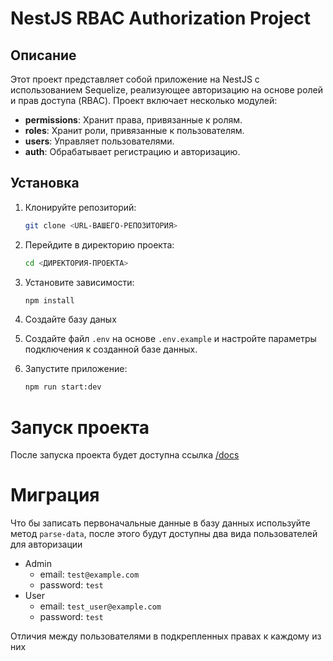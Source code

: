 # NestJS RBAC Authorization Project

## Описание

Этот проект представляет собой приложение на NestJS с использованием Sequelize, реализующее авторизацию на основе ролей и прав доступа (RBAC). Проект включает несколько модулей:

- **permissions**: Хранит права, привязанные к ролям.
- **roles**: Хранит роли, привязанные к пользователям.
- **users**: Управляет пользователями.
- **auth**: Обрабатывает регистрацию и авторизацию.

## Установка

1. Клонируйте репозиторий:

    ```bash
    git clone <URL-ВАШЕГО-РЕПОЗИТОРИЯ>
    ```

2. Перейдите в директорию проекта:

    ```bash
    cd <ДИРЕКТОРИЯ-ПРОЕКТА>
    ```

3. Установите зависимости:

    ```bash
    npm install
    ```

4. Создайте базу даных

4. Создайте файл `.env` на основе `.env.example` и настройте параметры подключения к созданной базе данных.

5. Запустите приложение:

    ```bash
    npm run start:dev
    ```
    
# Запуск проекта

После запуска проекта будет доступна ссылка [/docs](http://localhost:3000/docs/)

# Миграция

Что бы записать первоначальные данные в базу данных используйте метод `parse-data`, после этого будут доступны два вида пользователей для авторизации

- Admin
    - email: `test@example.com`
    - password: `test`
- User
    - email: `test_user@example.com`
    - password: `test`

Отличия между пользователями в подкрепленных правах к каждому из них